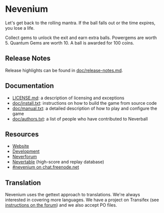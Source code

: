 # Nevenium

Let's get back to the rolling mantra. If the ball falls out or the time expires, you lose a life.

Collect gems to unlock the exit  and earn extra balls.  Powergems are
worth 5.  Quantum Gems are worth 10.  A ball is awarded for 100 coins.

## Release Notes

Release highlights can be found in [doc/release-notes.md](doc/release-notes.md).

## Documentation

* [LICENSE.md](LICENSE.md): a description of licensing and exceptions
* [doc/install.txt](doc/install.txt): instructions on how to build the
  game from source code
* [doc/manual.txt](doc/manual.txt): a detailed description of how to
  play and configure the game
* [doc/authors.txt](doc/authors.txt): a list of people who have
  contributed to Neverball

## Resources

* [Website](http://nevenium.net/)
* [Development](http://github.com/NeveniumTeam)
* [Neverforum](http://neveniphonium.tk/)
* [Nevertable](http://scoreboards.neveniphonium.tk/) (high-score and replay
  database)
* [#nevenium on chat.freenode.net](http://webchat.freenode.net/)

## Translation

Nevenium uses the gettext approach to translations. We're always
interested in covering more languages. We have a project on Transifex
(see [instructions on the forum][tx]) and we also accept PO files.

[tx]: http://neveniphonium.tk/translate
